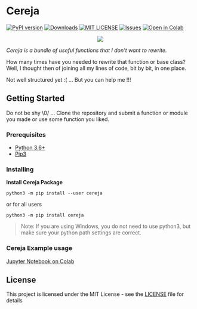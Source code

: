 # Cereja
[![PyPI version](https://badge.fury.io/py/cereja.svg)](https://badge.fury.io/py/cereja)
[![Downloads](https://pepy.tech/badge/cereja)](https://pepy.tech/project/cereja)
[![MIT LICENSE](https://img.shields.io/pypi/l/pyzipcode-cli.svg)](LICENSE)
[![Issues](https://camo.githubusercontent.com/926d8ca67df15de5bd1abac234c0603d94f66c00/68747470733a2f2f696d672e736869656c64732e696f2f62616467652f636f6e747269627574696f6e732d77656c636f6d652d627269676874677265656e2e7376673f7374796c653d666c6174)](https://github.com/jlsneto/cereja/issues/new/choose)
[![Open in Colab](https://colab.research.google.com/assets/colab-badge.svg)](https://colab.research.google.com/github/jlsneto/cereja/blob/master/docs/cereja_example.ipynb)

<div align="center">
 <img src="https://i.ibb.co/dp8rZ3F/cereja-logo.png">
</div>

*Cereja is a bundle of useful functions that I don't want to rewrite.*

How many times have you needed to rewrite that function or base class? Well, I thought then of joining all my lines of code, bit by bit, in one place.

Not well structured yet :( ... But you can help me !!!

## Getting Started

Do not be shy \0/ ... Clone the repository and submit a function or module you made or use some function you liked.

### Prerequisites

* [Python 3.6+](https://www.python.org/downloads/ "Download python")
* [Pip3](https://pip.pypa.io "Download Pip")

### Installing

**Install Cereja Package**
```
python3 -m pip install --user cereja
```
or for all users
```
python3 -m pip install cereja
```
> Note: If you are using Windows, you do not need to use python3, but make sure your python path settings are correct. 

### Cereja Example usage
[Jupyter Notebook on Colab](https://colab.research.google.com/github/jlsneto/cereja/blob/master/docs/cereja_example.ipynb)

## License

This project is licensed under the MIT License - see the [LICENSE](LICENSE) file for details
